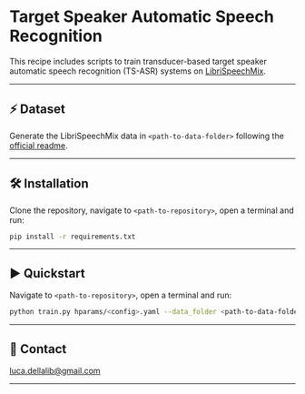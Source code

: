 # Target Speaker Automatic Speech Recognition

This recipe includes scripts to train transducer-based target speaker automatic speech recognition
(TS-ASR) systems on [LibriSpeechMix](https://github.com/NaoyukiKanda/LibriSpeechMix).

---------------------------------------------------------------------------------------------------------

## ⚡ Dataset

Generate the LibriSpeechMix data in `<path-to-data-folder>` following the
[official readme](https://github.com/NaoyukiKanda/LibriSpeechMix/blob/main/README.md).

---------------------------------------------------------------------------------------------------------

## 🛠️️ Installation

Clone the repository, navigate to `<path-to-repository>`, open a terminal and run:

```bash
pip install -r requirements.txt
```

---------------------------------------------------------------------------------------------------------

## ▶️ Quickstart

Navigate to `<path-to-repository>`, open a terminal and run:

```bash
python train.py hparams/<config>.yaml --data_folder <path-to-data-folder>
```

---------------------------------------------------------------------------------------------------------

## 📧 Contact

[luca.dellalib@gmail.com](mailto:luca.dellalib@gmail.com)

---------------------------------------------------------------------------------------------------------
